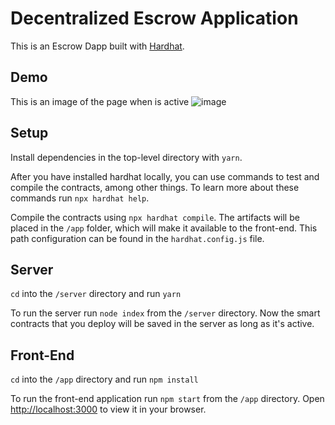 # Decentralized Escrow Application

This is an Escrow Dapp built with [Hardhat](https://hardhat.org/).

## Demo

This is an image of the page when is active
![image](https://user-images.githubusercontent.com/90318659/209812599-4c0c398f-be58-4f97-8b74-dd27ac7c26da.png)


## Setup

Install dependencies in the top-level directory with `yarn`.

After you have installed hardhat locally, you can use commands to test and compile the contracts, among other things. To learn more about these commands run `npx hardhat help`.

Compile the contracts using `npx hardhat compile`. The artifacts will be placed in the `/app` folder, which will make it available to the front-end. This path configuration can be found in the `hardhat.config.js` file.

## Server

`cd` into the `/server` directory and run `yarn`

To run the server run `node index` from the `/server` directory. Now the smart contracts that you deploy will be saved in the server as long as it's active.

## Front-End

`cd` into the `/app` directory and run `npm install`

To run the front-end application run `npm start` from the `/app` directory. Open [http://localhost:3000](http://localhost:3000) to view it in your browser.



